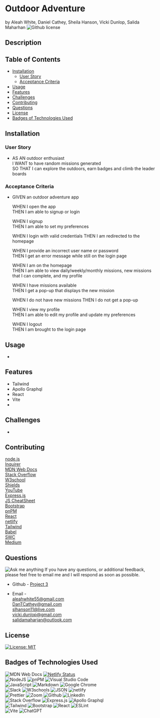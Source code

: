 # Outdoor Adventure<!-- omit from toc -->
by Aleah White, Daniel Cathey, Sheila Hanson, Vicki Dunlop, Salida Maharhan  ![Github license](https://img.shields.io/badge/license-MIT-blue.svg)  

## Description <!-- omit from toc -->
 

## Table of Contents <!-- omit from toc -->
  
- [Installation](#installation)
  - [User Story](#user-story)
  - [Acceptance Criteria](#acceptance-criteria)
- [Usage](#usage)
- [Features](#features)
- [Challenges](#challenges)
- [Contributing](#contributing)
- [Questions](#questions)
- [License](#license)
- [Badges of Technologies Used](#badges-of-technologies-used)
    

## Installation  

  
### User Story  
* AS AN outdoor enthusiast  
    I WANT to have random missions generated  
    SO THAT I can explore the outdoors, earn badges and climb the leader boards  
### Acceptance Criteria  
* GIVEN an outdoor adventure app
  
    WHEN I open the app  
    THEN I am able to signup or login  
    
    WHEN I signup  
    THEN I am able to set my preferences  

    WHEN I login with valid credentials
    THEN I am redirected to the homepage  

    WHEN I provide an incorrect user name or password  
    THEN I get an error message while still on the login page

    WHEN I am on the homepage  
    THEN I am able to view daily/weekly/monthly missions, new missions that I can complete, and my profile  

    WHEN I have missions available  
    THEN I get a pop-up that displays the new mission  

    WHEN I do not have new missions
    THEN I do not get a pop-up  

    WHEN I view my profile  
    THEN I am able to edit my profile and update my preferences  

    WHEN I logout  
    THEN I am brought to the login page  

    
      
## Usage  
  -    
  
## Features  
- Tailwind  
- Apollo Graphql  
- React  
- Vite  
- 
## Challenges  
- 


## Contributing
[node.js](https://nodejs.org/en)  
[Inquirer](https://www.npmjs.com/package/inquirer/v/8.2.4)  
[MDN Web Docs](https://developer.mozilla.org/en-US/docs/Web)    
[Stack Overflow](https://stackoverflow.com/?newreg=67d94556b887449fa2885dadf54a5439)   
[W3school](https://www.w3schools.com/)   
[Shields](https://shields.io/)   
[YouTube](https://youtube.com)  
[Express.js](https://expressjs.com/)  
[JS CheatSheet](https://htmlcheatsheet.com/js/)  
[Bootstrap](https://getbootstrap.com/)  
[pnPM](https://pnpm.io/)   
[React](https://react.dev/)  
[netlify](https://www.netlify.com/)  
[Tailwind](https://tailwindcss.com/)  
[Babel](https://babeljs.io/)     
[SWC](https://swc.rs/)  
[Medium](https://cortezd334.medium.com/add-a-pdf-to-your-react-app-in-3-easy-steps-4a1d2cbf0ec9)  


## Questions
![Ask me anything](https://img.shields.io/badge/Ask%20me-anything-1abc9c.svg)
If you have any questions, or additional feedback, please feel free to email me and I will respond as soon as possible.
    
* Github -
[Project 3](https://github.com/Sheila-Ha/project-3.git)  

* Email -  
aleahwhite55@gmail.com  
DanTCathey@gmail.com  
slhanson11@live.com  
vicki.dunlop@gmail.com  
salidamaharjan@outlook.com  

## License 

[![License: MIT](https://img.shields.io/badge/License-MIT-yellow.svg)](https://opensource.org/licenses/MIT)



## Badges of Technologies Used
![MDN Web Docs](https://img.shields.io/badge/MDN_Web_Docs-black?style=for-the-badge&logo=mdnwebdocs&logoColor=white)  [![Netlify Status](https://api.netlify.com/api/v1/badges/41e3d7a9-2b97-4512-accf-95ec4dcd5b38/deploy-status)](https://app.netlify.com/sites/sheila-hanson-portfolio/deploys)    
![NodeJS](https://img.shields.io/badge/node.js-6DA55F?style=for-the-badge&logo=node.js&logoColor=white)  ![pnPM](https://img.shields.io/badge/pnpm-yellow?style=for-the-badge&logo=pnpm&logoColor=white)  ![Visual Studio Code](https://img.shields.io/badge/Visual%20Studio%20Code-0078d7.svg?style=for-the-badge&logo=visual-studio-code&logoColor=white)  
![JavaScript](https://img.shields.io/badge/javascript-%23323330.svg?style=for-the-badge&logo=javascript&logoColor=%23F7DF1E)  ![Markdown](https://img.shields.io/badge/markdown-%23000000.svg?style=for-the-badge&logo=markdown&logoColor=white)   ![Google Chrome](https://img.shields.io/badge/Google_chrome-4285F4?style=for-the-badge&logo=Google-chrome&logoColor=white)    
![Slack](https://img.shields.io/badge/Slack-4A154B?style=for-the-badge&logo=slack&logoColor=white)  ![W3schools](https://img.shields.io/badge/W3Schools-04AA6D?style=for-the-badge&logo=W3Schools&logoColor=white) ![JSON](https://img.shields.io/badge/json-5E5C5C?style=for-the-badge&logo=json&logoColor=red)  ![netlify](https://img.shields.io/badge/Netlify-00C7B7?style=for-the-badge&logo=netlify&logoColor=white)  
![Prettier](https://img.shields.io/badge/prettier-1A2C34?style=for-the-badge&logo=prettier&logoColor=F7BA3E) ![Zoom](https://img.shields.io/badge/Zoom-2D8CFF?style=for-the-badge&logo=zoom&logoColor=white) ![Github](https://img.shields.io/badge/GitHub-100000?style=for-the-badge&logo=github&logoColor=white)  ![LinkedIn](https://img.shields.io/badge/linkedin-%230077B5.svg?logo=linkedin&logoColor=white)  
![Stack Overflow](https://img.shields.io/badge/Stack_Overflow-FE7A16?style=for-the-badge&logo=stack-overflow&logoColor=white)  ![Express.js](https://img.shields.io/badge/express.js-%23404d59.svg?logo=express&logoColor=%2361DAFB)  ![Apollo Graphql](https://img.shields.io/badge/Apollo%20GraphQL-311C87?&style=for-the-badge&logo=Apollo%20GraphQL&logoColor=white)  
![Tailwind](https://img.shields.io/badge/Tailwind_CSS-38B2AC?style=for-the-badge&logo=tailwind-css&logoColor=white)  ![Bootstrap](https://img.shields.io/badge/bootstrap-%23563D7C.svg?logo=bootstrap&logoColor=white)  ![React](https://img.shields.io/badge/React-20232A?style=for-the-badge&logo=react&logoColor=61DAFB)  ![ESLint](https://img.shields.io/badge/ESLint-4B3263?logo=eslint&logoColor=white)  
![Vite](https://img.shields.io/badge/Vite-B73BFE?style=for-the-badge&logo=vite&logoColor=FFD62E)  ![ChatGPT](https://img.shields.io/badge/ChatGPT-74aa9c?style=for-the-badge&logo=openai&logoColor=white)   

